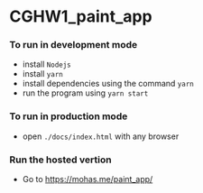 # CGHW1_paint_app
### To run in development mode
- install `Nodejs`
- install `yarn`
- install dependencies using the command `yarn`
- run the program using `yarn start`

### To run in production mode
- open `./docs/index.html` with any browser

### Run the hosted vertion
- Go to https://mohas.me/paint_app/
